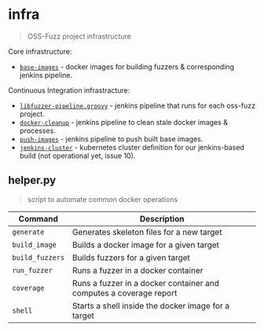 # infra
> OSS-Fuzz project infrastructure

Core infrastructure:
* [`base-images`](base-images/) - docker images for building fuzzers & corresponding jenkins
  pipeline.
  
Continuous Integration infrastracture:

* [`libfuzzer-pipeline.groovy`](libfuzzer-pipeline.groovy/) - jenkins pipeline that runs for each oss-fuzz
  project.
* [`docker-cleanup`](docker-cleanup/) - jenkins pipeline to clean stale docker images & processes.
* [`push-images`](push-images/) - jenkins pipeline to push built base images.
* [`jenkins-cluster`](jenkins-cluster/) - kubernetes cluster definition for our jenkins-based build (not operational yet, issue 10).

## helper.py
> script to automate common docker operations

| Command | Description |
|---------|-------------
| `generate`      | Generates skeleton files for a new target |
| `build_image`   | Builds a docker image for a given target |
| `build_fuzzers` | Builds fuzzers for a given target |
| `run_fuzzer`    | Runs a fuzzer in a docker container |
| `coverage`      | Runs a fuzzer in a docker container and computes a coverage report |
| `shell`         | Starts a shell inside the docker image for a target |
